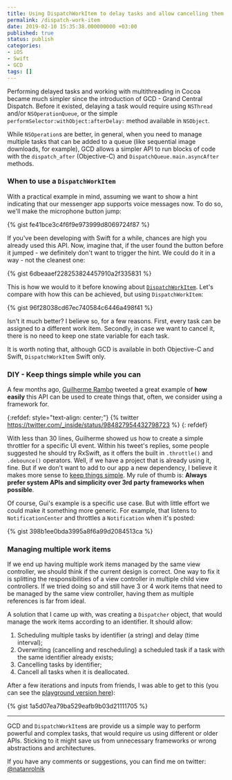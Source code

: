 ```yaml
---
title: Using DispatchWorkItem to delay tasks and allow cancelling them
permalink: /dispatch-work-item
date: 2019-02-10 15:35:38.000000000 +03:00
published: true
status: publish
categories:
- iOS
- Swift
- GCD
tags: []
---
```


Performing delayed tasks and working with multithreading in Cocoa became much simpler since the introduction of GCD - Grand Central Dispatch. Before it existed, delaying a task would require using `NSThread` and/or `NSOperationQueue`, or the simple `performSelector:withObject:afterDelay:` method available in `NSObject`.

While `NSOperation`s are better, in general, when you need to manage multiple tasks that can be added to a queue (like sequential image downloads, for example), GCD allows a simpler API to run blocks of code with the `dispatch_after` (Objective-C) and `DispatchQueue.main.asyncAfter` methods.

### When to use a `DispatchWorkItem`

With a practical example in mind, assuming we want to show a hint indicating that our messenger app supports voice messages now. To do so, we'll make the microphone button jump:

{% gist fe41bce3c4f6f9e973999d8069724f87 %}

If you've been developing with Swift for a while, chances are high you already used this API. Now, imagine that, if the user found the button before it jumped - we definitely don't want to trigger the hint. We could do it in a way - not the cleanest one:

{% gist 6dbeaaef228253824457910a2f335831 %}

This is how we would to it before knowing about [`DispatchWorkItem`](https://developer.apple.com/documentation/dispatch/dispatchworkitem). Let's compare with how this can be achieved, but using `DispatchWorkItem`:

{% gist 96f28038cd67ec740584c6446a498f41 %}

Isn't it much better? I believe so, for a few reasons. First, every task can be assigned to a different work item. Secondly, in case we want to cancel it, there is no need to keep one state variable for each task.

It is worth noting that, although GCD is available in both Objective-C and Swift, `DispatchWorkItem` Swift only.

### DIY - Keep things simple while you can

A few months ago, [Guilherme Rambo](https://twitter.com/_inside) tweeted a great example of **how easily** this API can be used to create things that, often, we consider using a framework for.

{:refdef: style="text-align: center;"}
{% twitter https://twitter.com/_inside/status/984827954432798723 %}
{: refdef}

With less than 30 lines, Guilherme showed us how to create a simple throttler for a specific UI event. Within his tweet's replies, some people suggested he should try RxSwift, as it offers the built in `.throttle()` and `.debounce()` operators. Well, if we have a project that is already using it, fine. But if we don't want to add to our app a new dependency, I believe it makes more sense to [keep things simple](https://twitter.com/RebeccaSlatkin/status/1093775699905785856). My rule of thumb is: **Always prefer system APIs and simplicity over 3rd party frameworks when possible**.

Of course, Gui's example is a specific use case. But with little effort we could make it something more generic. For example, that listens to `NotificationCenter` and throttles a `Notification` when it's posted:

{% gist 398b1ee0bda3995a8f6a99d2084513ca %}

### Managing multiple work items

If we end up having multiple work items managed by the same view controller, we should think if the current design is correct. One way to fix it is splitting the responsibilities of a view controller in multiple child view controllers. If we tried doing so and still have 3 or 4 work items that need to be managed by the same view controller, having them as multiple references is far from ideal.

A solution that I came up with, was creating a `Dispatcher` object, that would manage the work items according to an identifier. It should allow:

1. Scheduling multiple tasks by identifier (a string) and delay (time interval);
2. Overwriting (cancelling and rescheduling) a scheduled task if a task with the same identifier already exists;
3. Cancelling tasks by identifier;
4. Cancell all tasks when it is deallocated.

After a few iterations and inputs from friends, I was able to get to this (you can see the [playground version here](https://gist.github.com/natanrolnik/6c1d9baa04ebc163f52bd5224db32d07)):

{% gist 1a5d07ea79ba529eafb9b03d21111705 %}

---

GCD and `DispatchWorkItem`s are provide us a simple way to perform powerful and complex tasks, that would require us using different or older APIs. Sticking to it might save us from unnecessary frameworks or wrong abstractions and architectures.

If you have any comments or suggestions, you can find me on twitter: [@natanrolnik](https://twitter.com/natanrolnik)

